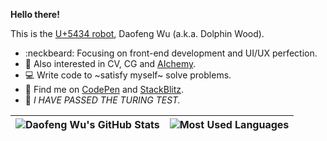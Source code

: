 **Hello there!**

This is the [U+5434 robot](https://twitter.com/Dolphin_Wood/status/966221418164715520), Daofeng Wu (a.k.a. Dolphin Wood).

- :neckbeard: Focusing on front-end development and UI/UX perfection.
- :see_no_evil: Also interested in CV, CG and [AIchemy](https://en.wikipedia.org/wiki/Machine_learning).
- :computer: Write code to ~satisfy myself~ solve problems.
- :feet: Find me on [CodePen](https://codepen.io/idiotWu) and [StackBlitz](https://stackblitz.com/@idiotWu).
- :robot: _I HAVE PASSED THE TURING TEST._

| <img align="center" src="https://github-readme-stats-one-bice.vercel.app/api?username=idiotWu&show_icons=true&include_all_commits=true&count_private=true&hide_border=true&role=OWNER,ORGANIZATION_MEMBER" alt="Daofeng Wu's GitHub Stats" /> | <img align="center" src="https://github-readme-stats-idiotwu.vercel.app/api/top-langs/?username=idiotWu&langs_count=10&layout=compact&hide_border=true&hide=TeX" alt="Most Used Languages" /> |
| ------------- | ------------- |
